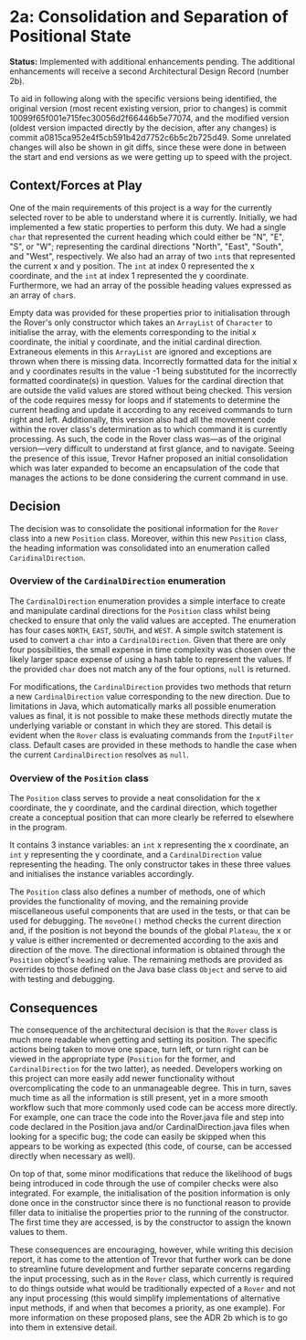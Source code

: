 # 2a: Consolidation and Separation of Positional State

**Status:** Implemented with additional enhancements pending. The additional enhancements will receive a second Architectural Design Record (number 2b).

To aid in following along with the specific versions being identified, the original version (most recent existing version, prior to changes) is commit 10099f65f001e715fec30056d2f66446b5e77074, and the modified version (oldest version impacted directly by the decision, after any changes) is commit a0815ca952e4f5cb591b42d7752c6b5c2b725d49.
Some unrelated changes will also be shown in git diffs, since these were done in between the start and end versions as we were getting up to speed with the project.

## Context/Forces at Play

One of the main requirements of this project is a way for the currently selected rover to be able to understand where it is currently.
Initially, we had implemented a few static properties to perform this duty.
We had a single `char` that represented the current heading which could either be "N", "E", "S", or "W"; representing the cardinal directions "North", "East", "South", and "West", respectively.
We also had an array of two `int`s that represented the current x and y position.
The `int` at index 0 represented the x coordinate, and the `int` at index 1 represented the y coordinate.
Furthermore, we had an array of the possible heading values expressed as an array of `char`s.

Empty data was provided for these properties prior to initialisation through the Rover's only constructor which takes an `ArrayList` of `Character` to initialise the array, with the elements corresponding to the initial x coordinate, the initial y coordinate, and the initial cardinal direction.
Extraneous elements in this `ArrayList` are ignored and exceptions are thrown when there is missing data.
Incorrectly formatted data for the initial x and y coordinates results in the value -1 being substituted for the incorrectly formatted coordinate(s) in question.
Values for the cardinal direction that are outside the valid values are stored without being checked.
This version of the code requires messy for loops and if statements to determine the current heading and update it according to any received commands to turn right and left.
Additionally, this version also had all the movement code within the rover class's determination as to which command it is currently processing.
As such, the code in the Rover class was—as of the original version—very difficult to understand at first glance, and to navigate.
Seeing the presence of this issue, Trevor Hafner proposed an initial consolidation which was later expanded to become an encapsulation of the code that manages the actions to be done considering the current command in use.

## Decision

The decision was to consolidate the positional information for the `Rover` class into a new `Position` class.
Moreover, within this new `Position` class, the heading information was consolidated into an enumeration called `CaridinalDirection`.

### Overview of the `CardinalDirection` enumeration

The `CardinalDirection` enumeration provides a simple interface to create and manipulate cardinal directions for the `Position` class whilst being checked to ensure that only the valid values are accepted.
The enumeration has four cases `NORTH`, `EAST`, `SOUTH`, and `WEST`.
A simple switch statement is used to convert a `char` into a `CardinalDirection`.
Given that there are only four possibilities, the small expense in time complexity was chosen over the likely larger space expense of using a hash table to represent the values.
If the provided `char` does not match any of the four options, `null` is returned.

For modifications, the `CardinalDirection` provides two methods that return a new `CardinalDirection` value corresponding to the new direction.
Due to limitations in Java, which automatically marks all possible enumeration values as final, it is not possible to make these methods directly mutate the underlying variable or constant in which they are stored. This detail is evident when the `Rover` class is evaluating commands from the `InputFilter` class.
Default cases are provided in these methods to handle the case when the current `CardinalDirection` resolves as `null`.

### Overview of the `Position` class

The `Position` class serves to provide a neat consolidation for the x coordinate, the y coordinate, and the cardinal direction, which together create a conceptual position that can more clearly be referred to elsewhere in the program.

It contains 3 instance variables: an `int` x representing the x coordinate, an `int` y representing the y coordinate, and a `CardinalDirection` value representing the heading.
The only constructor takes in these three values and initialises the instance variables accordingly.

The `Position` class also defines a number of methods, one of which provides the functionality of moving, and the remaining provide miscellaneous useful components that are used in the tests, or that can be used for debugging.
The `moveOne()` method checks the current direction and, if the position is not beyond the bounds of the global `Plateau`, the x or y value is either incremented or decremented according to the axis and direction of the move. The directional information is obtained through the `Position` object's `heading` value.
The remaining methods are provided as overrides to those defined on the Java base class `Object` and serve to aid with testing and debugging.

## Consequences

The consequence of the architectural decision is that the `Rover` class is much more readable when getting and setting its position.
The specific actions being taken to move one space, turn left, or turn right can be viewed in the appropriate type (`Position` for the former, and `CardinalDirection` for the two latter), as needed.
Developers working on this project can more easily add newer functionality without overcomplicating the code to an unmanageable degree.
This in turn, saves much time as all the information is still present, yet in a more smooth workflow such that more commonly used code can be access more directly.
For example, one can trace the code into the Rover.java file and step into code declared in the Position.java and/or CardinalDirection.java files when looking for a specific bug; the code can easily be skipped when this appears to be working as expected (this code, of course, can be accessed directly when necessary as well).

On top of that, some minor modifications that reduce the likelihood of bugs being introduced in code through the use of compiler checks were also integrated. For example, the initialisation of the position information is only done once in the constructor since there is no functional reason to provide filler data to initialise the properties prior to the running of the constructor. The first time they are accessed, is by the constructor to assign the known values to them.

These consequences are encouraging, however, while writing this decision report, it has come to the attention of Trevor that further work can be done to streamline future development and further separate concerns regarding the input processing, such as in the `Rover` class, which currently is required to do things outside what would be traditionally expected of a `Rover` and not any input processing (this would simplify implementations of alternative input methods, if and when that becomes a priority, as one example).
For more information on these proposed plans, see the ADR 2b which is to go into them in extensive detail.
